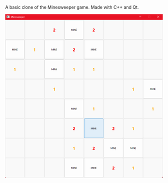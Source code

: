 A basic clone of the Minesweeper game. Made with C++ and Qt.

![Example2](Example2.png?raw=true "Latest")

